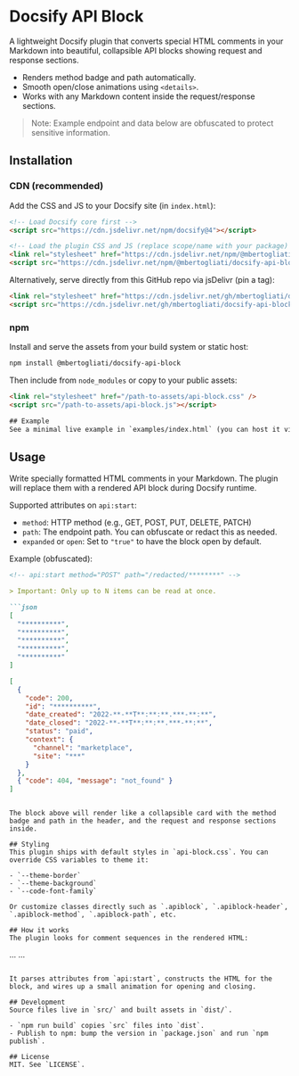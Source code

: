 # Docsify API Block

A lightweight Docsify plugin that converts special HTML comments in your Markdown into beautiful, collapsible API blocks showing request and response sections.

- Renders method badge and path automatically.
- Smooth open/close animations using `<details>`.
- Works with any Markdown content inside the request/response sections.

> Note: Example endpoint and data below are obfuscated to protect sensitive information.

## Installation

### CDN (recommended)
Add the CSS and JS to your Docsify site (in `index.html`):

```html
<!-- Load Docsify core first -->
<script src="https://cdn.jsdelivr.net/npm/docsify@4"></script>

<!-- Load the plugin CSS and JS (replace scope/name with your package) -->
<link rel="stylesheet" href="https://cdn.jsdelivr.net/npm/@mbertogliati/docsify-api-block@0.1.0/dist/api-block.css" />
<script src="https://cdn.jsdelivr.net/npm/@mbertogliati/docsify-api-block@0.1.0/dist/api-block.js"></script>
```

Alternatively, serve directly from this GitHub repo via jsDelivr (pin a tag):

```html
<link rel="stylesheet" href="https://cdn.jsdelivr.net/gh/mbertogliati/docsify-api-block@v0.1.0/dist/api-block.css" />
<script src="https://cdn.jsdelivr.net/gh/mbertogliati/docsify-api-block@v0.1.0/dist/api-block.js"></script>
```

### npm
Install and serve the assets from your build system or static host:

```bash
npm install @mbertogliati/docsify-api-block
```

Then include from `node_modules` or copy to your public assets:

```html
<link rel="stylesheet" href="/path-to-assets/api-block.css" />
<script src="/path-to-assets/api-block.js"></script>

## Example
See a minimal live example in `examples/index.html` (you can host it via GitHub Pages or open locally). It uses the GitHub CDN links above.
```

## Usage
Write specially formatted HTML comments in your Markdown. The plugin will replace them with a rendered API block during Docsify runtime.

Supported attributes on `api:start`:

- `method`: HTTP method (e.g., GET, POST, PUT, DELETE, PATCH)
- `path`: The endpoint path. You can obfuscate or redact this as needed.
- `expanded` or `open`: Set to `"true"` to have the block open by default.

Example (obfuscated):

```markdown
<!-- api:start method="POST" path="/redacted/********" -->

> Important: Only up to N items can be read at once.

```json
[
  "**********",
  "**********",
  "**********",
  "**********",
  "**********"
]
```

<!-- api:response -->

```json
[
  {
    "code": 200,
    "id": "**********",
    "date_created": "2022-**-**T**:**:**.***-**:**",
    "date_closed": "2022-**-**T**:**:**.***-**:**",
    "status": "paid",
    "context": {
      "channel": "marketplace",
      "site": "***"
    }
  },
  { "code": 404, "message": "not_found" }
]
```

<!-- api:end -->
```

The block above will render like a collapsible card with the method badge and path in the header, and the request and response sections inside.

## Styling
This plugin ships with default styles in `api-block.css`. You can override CSS variables to theme it:

- `--theme-border`
- `--theme-background`
- `--code-font-family`

Or customize classes directly such as `.apiblock`, `.apiblock-header`, `.apiblock-method`, `.apiblock-path`, etc.

## How it works
The plugin looks for comment sequences in the rendered HTML:

```
<!-- api:start ... --> ... <!-- api:response --> ... <!-- api:end -->
```

It parses attributes from `api:start`, constructs the HTML for the block, and wires up a small animation for opening and closing.

## Development
Source files live in `src/` and built assets in `dist/`.

- `npm run build` copies `src` files into `dist`.
- Publish to npm: bump the version in `package.json` and run `npm publish`.

## License
MIT. See `LICENSE`.
